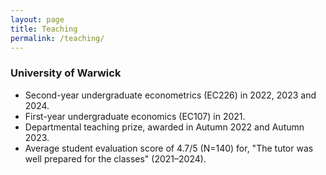 ```yaml
---
layout: page
title: Teaching
permalink: /teaching/
---
```


### University of Warwick

- Second-year undergraduate econometrics (EC226) in 2022, 2023 and 2024. 
- First-year undergraduate economics (EC107) in 2021.
- Departmental teaching prize, awarded in Autumn 2022 and Autumn 2023. 
- Average student evaluation score of 4.7/5 (N=140) for, "The tutor was well prepared for the classes" (2021–2024). 
